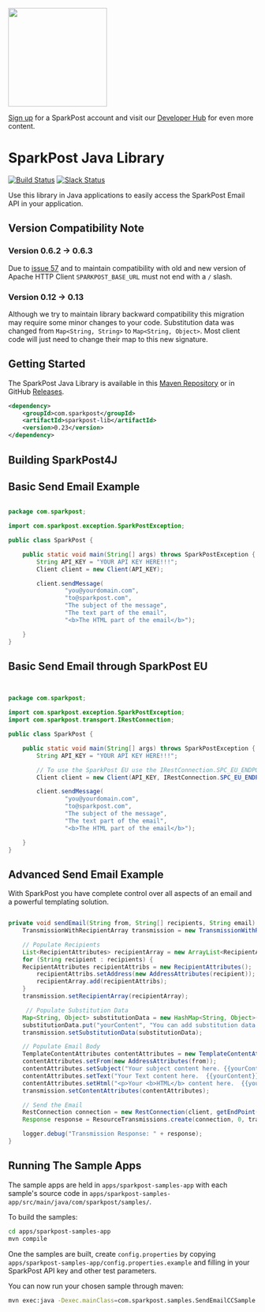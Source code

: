 <a href="https://www.sparkpost.com"><img src="https://www.sparkpost.com/sites/default/files/attachments/SparkPost_Logo_2-Color_Gray-Orange_RGB.svg" width="200px"/></a>

[Sign up](https://app.sparkpost.com/join?plan=free-0817?src=Social%20Media&sfdcid=70160000000pqBb&pc=GitHubSignUp&utm_source=github&utm_medium=social-media&utm_campaign=github&utm_content=sign-up) for a SparkPost account and visit our [Developer Hub](https://developers.sparkpost.com) for even more content.

# SparkPost Java Library

[![Build Status](https://travis-ci.org/SparkPost/java-sparkpost.svg?branch=master)](https://travis-ci.org/SparkPost/java-sparkpost) [![Slack Status](http://slack.sparkpost.com/badge.svg)](http://slack.sparkpost.com)

Use this library in Java applications to easily access the SparkPost Email API in your application.

## Version Compatibility Note

### Version 0.6.2 -> 0.6.3

Due to [issue 57](https://github.com/SparkPost/java-sparkpost/issues/57) and to maintain compatibility with old and new version of Apache HTTP Client `SPARKPOST_BASE_URL` must not end with a `/` slash.

### Version 0.12 -> 0.13

Although we try to maintain library backward compatibility this migration may require some minor changes to your code. Substitution data was changed from `Map<String, String>` to `Map<String, Object>`. Most client code will just need to change their map to this new signature.

## Getting Started

The SparkPost Java Library is available in this [Maven Repository](https://repo.maven.apache.org/maven2/com/sparkpost/sparkpost-lib) or in GitHub [Releases](https://github.com/SparkPost/java-sparkpost/releases).


```xml
<dependency>
	<groupId>com.sparkpost</groupId>
	<artifactId>sparkpost-lib</artifactId>
	<version>0.23</version>
</dependency>
```

## Building SparkPost4J

## Basic Send Email Example

```java

package com.sparkpost;

import com.sparkpost.exception.SparkPostException;

public class SparkPost {

    public static void main(String[] args) throws SparkPostException {
        String API_KEY = "YOUR API KEY HERE!!!";
        Client client = new Client(API_KEY);

        client.sendMessage(
                "you@yourdomain.com",
                "to@sparkpost.com",
                "The subject of the message",
                "The text part of the email",
                "<b>The HTML part of the email</b>");

    }
}

```

## Basic Send Email through SparkPost EU 

```java


package com.sparkpost;

import com.sparkpost.exception.SparkPostException;
import com.sparkpost.transport.IRestConnection;

public class SparkPost {

    public static void main(String[] args) throws SparkPostException {
        String API_KEY = "YOUR API KEY HERE!!!";

        // To use the SparkPost EU use the IRestConnection.SPC_EU_ENDPOINT endpoint
        Client client = new Client(API_KEY, IRestConnection.SPC_EU_ENDPOINT);

        client.sendMessage(
                "you@yourdomain.com",
                "to@sparkpost.com",
                "The subject of the message",
                "The text part of the email",
                "<b>The HTML part of the email</b>");

    }
}

```



## Advanced Send Email Example

With SparkPost you have complete control over all aspects of an email and a powerful templating solution.

```java

private void sendEmail(String from, String[] recipients, String email) throws SparkPostException {
	TransmissionWithRecipientArray transmission = new TransmissionWithRecipientArray();

	// Populate Recipients
	List<RecipientAttributes> recipientArray = new ArrayList<RecipientAttributes>();
	for (String recipient : recipients) {
	RecipientAttributes recipientAttribs = new RecipientAttributes();
		recipientAttribs.setAddress(new AddressAttributes(recipient));
		recipientArray.add(recipientAttribs);
	}
	transmission.setRecipientArray(recipientArray);

	 // Populate Substitution Data
    Map<String, Object> substitutionData = new HashMap<String, Object>();
    substitutionData.put("yourContent", "You can add substitution data too.");
    transmission.setSubstitutionData(substitutionData);

    // Populate Email Body
    TemplateContentAttributes contentAttributes = new TemplateContentAttributes();
    contentAttributes.setFrom(new AddressAttributes(from));
    contentAttributes.setSubject("Your subject content here. {{yourContent}}");
    contentAttributes.setText("Your Text content here.  {{yourContent}}");
    contentAttributes.setHtml("<p>Your <b>HTML</b> content here.  {{yourContent}}</p>");
    transmission.setContentAttributes(contentAttributes);

	// Send the Email
	RestConnection connection = new RestConnection(client, getEndPoint());
	Response response = ResourceTransmissions.create(connection, 0, transmission);

	logger.debug("Transmission Response: " + response);
}

```

## Running The Sample Apps

The sample apps are held in `apps/sparkpost-samples-app` with each sample's source code in `apps/sparkpost-samples-app/src/main/java/com/sparkpost/samples/`.

To build the samples:

```bash
cd apps/sparkpost-samples-app
mvn compile
```

One the samples are built, create `config.properties` by copying `apps/sparkpost-samples-app/config.properties.example` and filling in your SparkPost API key and other test parameters.

You can now run your chosen sample through maven:

```bash
mvn exec:java -Dexec.mainClass=com.sparkpost.samples.SendEmailCCSample
```

